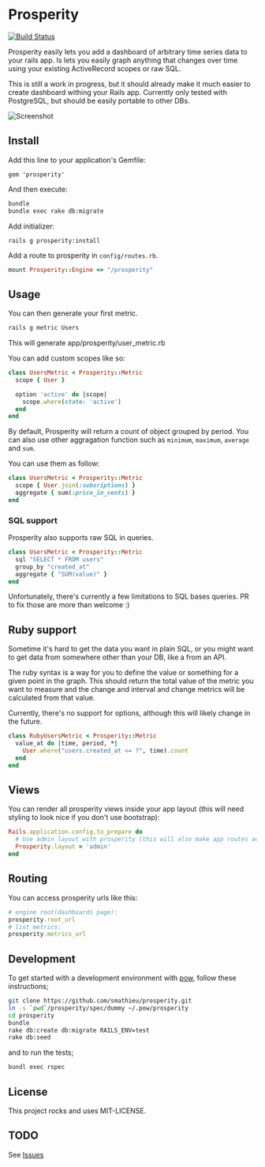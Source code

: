 # Prosperity

[![Build Status](https://travis-ci.org/smathieu/prosperity.png)](https://travis-ci.org/smathieu/prosperity)

Prosperity easily lets you add a dashboard of arbitrary time series data to your rails app. Is lets you easily graph anything that changes over time using your existing ActiveRecord scopes or raw SQL.

This is still a work in progress, but it should already make it much easier to create dashboard withing your Rails app. Currently only tested with PostgreSQL, but should be easily portable to other DBs.

![Screenshot](https://raw2.github.com/smathieu/prosperity/master/doc/screenshot.png "Prosperity")

## Install

Add this line to your application's Gemfile:

```
gem 'prosperity'
```

And then execute:

```bash
bundle
bundle exec rake db:migrate
```

Add initializer:

```
rails g prosperity:install
```

Add a route to prosperity in ```config/routes.rb```.

```ruby
mount Prosperity::Engine => "/prosperity"
```

## Usage

You can then generate your first metric.

```bash
rails g metric Users
```

This will generate app/prosperity/user_metric.rb

You can add custom scopes like so:

```ruby
class UsersMetric < Prosperity::Metric
  scope { User }

  option 'active' do |scope|
    scope.where(state: 'active')
  end
end
```

By default, Prosperity will return a count of object grouped by period. You can also use other aggragation function such as `minimum`, `maximum`, `average` and `sum`.

You can use them as follow:


```ruby
class UsersMetric < Prosperity::Metric
  scope { User.join(:subsriptions) }
  aggregate { sum(:price_in_cents) }
end
```

### SQL support

Prosperity also supports raw SQL in queries. 

```ruby
class UsersMetric < Prosperity::Metric
  sql "SELECT * FROM users"
  group_by "created_at"
  aggregate { "SUM(value)" }
end
```

Unfortunately, there's currently a few limitations to SQL bases queries. PR to fix those are more than welcome :)

## Ruby support

Sometime it's hard to get the data you want in plain SQL, or you might want to get data from somewhere other than your DB, like a from an API. 

The ruby syntax is a way for you to define the value or something for a given point in the graph. This should return the total value of the metric you want to measure and the change and interval and change metrics will be calculated from that value.

Currently, there's no support for options, although this will likely change in the future.

```ruby
class RubyUsersMetric < Prosperity::Metric
  value_at do |time, period, *|
    User.where("users.created_at <= ?", time).count
  end
end
```

## Views

You can render all prosperity views inside your app layout (this will need styling to look nice if you don't use bootstrap):

```ruby
Rails.application.config.to_prepare do
  # Use admin layout with prosperity (this will also make app routes accessible within prosperity):
  Prosperity.layout = 'admin'
end
```

## Routing

You can access prosperity urls like this:

```ruby
# engine root(dashboards page):
prosperity.root_url
# list metrics:
prosperity.metrics_url
```

## Development

To get started with a development environment with [pow](http://pow.cx/), follow these instructions;

```bash
git clone https://github.com/smathieu/prosperity.git
ln -s `pwd`/prosperity/spec/dummy ~/.pow/prosperity
cd prosperity
bundle
rake db:create db:migrate RAILS_ENV=test
rake db:seed
```

and to run the tests;

```bash
bundl exec rspec
```

## License

This project rocks and uses MIT-LICENSE.

## TODO

See [Issues](https://github.com/smathieu/prosperity/issues)
